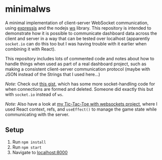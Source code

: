 # minimalws

A minimal implementation of client-server WebSocket communication, using [expressjs](https://expressjs.com) and the nodejs [ws](https://github.com/websockets/ws) library. This repository is intended to demonstrate how it is possible to communicate dashboard data across the client and server in a way that can be tested over localhost (apparently `socket.io` can do this too but I was having trouble with it earlier when combining it with React).

This repository includes lots of commented code and notes about how to handle things when used as part of a real dashboard project, such as making a consistent client-server communication protocol (maybe with JSON instead of the Strings that I used here...)

_Note:_ Check out [this gist](https://github.com/luciopaiva/socketio-with-express/blob/master/server.js), which has some more socket-handling code for when connections are formed and deleted. Someone did exactly this but with `socket.io` instead of `ws`.

_Note:_ Also have a look at [my Tic-Tac-Toe with websockets project](https://github.com/Jklein64/tictactoe), where I used React context, refs, and `useEffect()` to manage the game state while communicating with the server.

## Setup

1. Run `npm install`
2. Run `npm start`
3. Navigate to [localhost:8000](http://localhost:8000)
